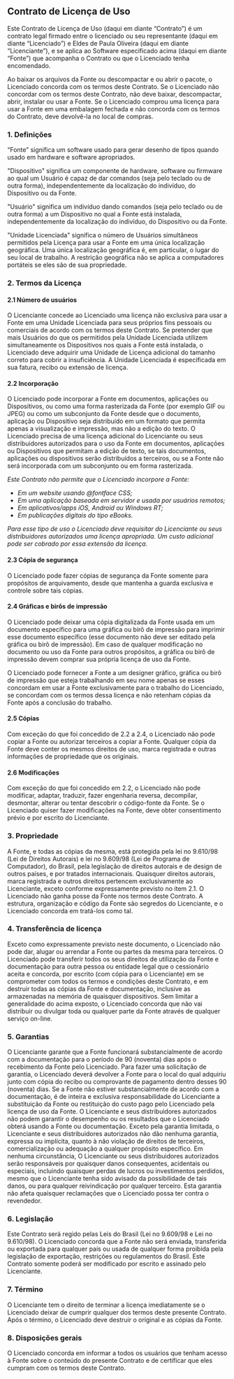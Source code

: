 ## Contrato de Licença de Uso

Este Contrato de Licença de Uso (daqui em diante “Contrato”) é um contrato legal firmado entre o licenciado ou seu representante (daqui em diante “Licenciado”) e Eldes de Paula Oliveira (daqui em diante “Licenciante”), e se aplica ao Software especificado acima (daqui em diante “Fonte”) que acompanha o Contrato ou que o Licenciado tenha encomendado.

Ao baixar os arquivos da Fonte ou descompactar e ou abrir o pacote, o Licenciado concorda com os termos deste Contrato. Se o Licenciado não concordar com os termos deste Contrato, não deve baixar, descompactar, abrir, instalar ou usar a Fonte. Se o Licenciado comprou uma licença para usar a Fonte em uma embalagem fechada e não concorda com os termos do Contrato, deve devolvê-la no local de compras.

### 1. Definições

“Fonte” significa um software usado para gerar desenho de tipos quando usado em hardware e software apropriados.

"Dispositivo" significa um componente de hardware, software ou firmware ao qual um Usuário é capaz de dar comandos (seja pelo teclado ou de outra forma), independentemente da localização do indivíduo, do Dispositivo ou da Fonte.

"Usuário" significa um indivíduo dando comandos (seja pelo teclado ou de outra forma) a um Dispositivo no qual a Fonte está instalada, independentemente da localização do indivíduo, do Dispositivo ou da Fonte.

"Unidade Licenciada" significa o número de Usuários simultâneos permitidos pela Licença para usar a Fonte em uma única localização geográfica. Uma única localização geográfica é, em particular, o lugar do seu local de trabalho. A restrição geográfica não se aplica a computadores portáteis se eles são de sua propriedade.

### 2. Termos da Licença

#### 2.1 Número de usuários

O Licenciante concede ao Licenciado uma licença não exclusiva para usar a Fonte em uma Unidade Licenciada para seus próprios fins pessoais ou comerciais de acordo com os termos deste Contrato. Se pretender que mais Usuários do que os permitidos pela Unidade Licenciada utilizem simultaneamente os Dispositivos nos quais a Fonte está instalada, o Licenciado deve adquirir uma Unidade de Licença adicional do tamanho correto para cobrir a insuficiência. A Unidade Licenciada é especificada em sua fatura, recibo ou extensão de licença.

#### 2.2 Incorporação

O Licenciado pode incorporar a Fonte em documentos, aplicações ou Dispositivos, ou como uma forma rasterizada da Fonte (por exemplo GIF ou JPEG) ou como um subconjunto da Fonte desde que o documento, aplicação ou Dispositivo seja distribuído em um formato que permita apenas a visualização e impressão, mas não a edição do texto. O Licenciado precisa de uma licença adicional do Licenciante ou seus distribuidores autorizados para o uso da Fonte em documentos, aplicações ou Dispositivos que permitam a edição de texto, se tais documentos, aplicações ou dispositivos serão distribuídos a terceiros, ou se a Fonte não será incorporada com um subconjunto ou em forma rasterizada.

_Este Contrato não permite que o Licenciado incorpore a Fonte:_

- _Em um website usando @fontface CSS;_
- _Em uma aplicação baseada em servidor e usada por usuários remotos;_
- _Em aplicativos/apps iOS, Android ou Windows RT;_
- _Em publicações digitais do tipo eBooks._

_Para esse tipo de uso o Licenciado deve requisitar do Licenciante ou seus distribuidores autorizados uma licença apropriada. Um custo adicional pode ser cobrado por essa extensão da licença._

#### 2.3 Cópia de segurança
O Licenciado pode fazer cópias de segurança da Fonte somente para propósitos de arquivamento, desde que mantenha a guarda exclusiva e controle sobre tais cópias.

#### 2.4 Gráficas e birôs de impressão

O Licenciado pode deixar uma cópia digitalizada da Fonte usada em um documento específico para uma gráfica ou birô de impressão para imprimir esse documento específico (esse documento não deve ser editado pela gráfica ou birô de impressão). Em caso de qualquer modificação no documento ou uso da Fonte para outros propósitos, a gráfica ou birô de impressão devem comprar sua própria licença de uso da Fonte.

O Licenciado pode fornecer a Fonte a um designer gráfico, gráfica ou birô de impressão que esteja trabalhando em seu nome apenas se esses concordam em usar a Fonte exclusivamente para o trabalho do Licenciado, se concordam com os termos dessa licença e não retenham cópias da Fonte após a conclusão do trabalho.

#### 2.5 Cópias

Com exceção do que foi concedido de 2.2 a 2.4, o Licenciado não pode copiar a Fonte ou autorizar terceiros a copiar a Fonte. Qualquer cópia da Fonte deve conter os mesmos direitos de uso, marca registrada e outras informações de propriedade que os originais.

#### 2.6 Modificações

Com exceção do que foi concedido em 2.2, o Licenciado não pode modificar, adaptar, traduzir, fazer engenharia reversa, decompilar, desmontar, alterar ou tentar descobrir o código-fonte da Fonte. Se o Licenciado quiser fazer modificações na Fonte, deve obter consentimento prévio e por escrito do Licenciante.

### 3. Propriedade

A Fonte, e todas as cópias da mesma, está protegida pela lei no 9.610/98 (Lei de Direitos Autorais) e lei no 9.609/98 (Lei de Programa de Computador), do Brasil, pela legislação de direitos autorais e de design de outros países, e por tratados internacionais. Quaisquer direitos autorais, marca registrada e outros direitos pertencem exclusivamente ao Licenciante, exceto conforme expressamente previsto no item 2.1. O Licenciado não ganha posse da Fonte nos termos deste Contrato. A estrutura, organização e código da Fonte são segredos do Licenciante, e o Licenciado concorda em tratá-los como tal.

### 4. Transferência de licença

Exceto como expressamente previsto neste documento, o Licenciado não pode dar, alugar ou arrendar a Fonte ou partes da mesma para terceiros. O Licenciado pode transferir todos os seus direitos de utilização da Fonte e documentação para outra pessoa ou entidade legal que o cessionário aceita e concorda, por escrito (com cópia para o Licenciante) em se comprometer com todos os termos e condições deste Contrato, e em destruir todas as cópias da Fonte e documentação, inclusive as armazenadas na memória de quaisquer dispositivos. Sem limitar a generalidade do acima exposto, o Licenciado concorda que não vai distribuir ou divulgar toda ou qualquer parte da Fonte através de qualquer serviço on-line.

### 5. Garantias

O Licenciante garante que a Fonte funcionará substancialmente de acordo com a documentação para o período de 90 (noventa) dias após o recebimento da Fonte pelo Licenciado. Para fazer uma solicitação de garantia, o Licenciado deverá devolver a Fonte para o local do qual adquiriu junto com cópia do recibo ou comprovante de pagamento dentro desses 90 (noventa) dias. Se a Fonte não estiver substancialmente de acordo com a documentação, é de inteira e exclusiva responsabilidade do Licenciante a substituição da Fonte ou restituição do custo pago pelo Licenciado pela licença de uso da Fonte. O Licenciante e seus distribuidores autorizados não podem garantir o desempenho ou os resultados que o Licenciado obterá usando a Fonte ou documentação. Exceto pela garantia limitada, o Licenciante e seus distribuidores autorizados não dão nenhuma garantia, expressa ou implícita, quanto à não violação de direitos de terceiros, comercialização ou adequação a qualquer propósito específico. Em nenhuma circunstância, O Licenciante ou seus distribuidores autorizados serão responsáveis por quaisquer danos consequentes, acidentais ou especiais, incluindo quaisquer perdas de lucros ou investimentos perdidos, mesmo que o Licenciante tenha sido avisado da possibilidade de tais danos, ou para qualquer reivindicação por qualquer terceiro. Esta garantia não afeta quaisquer reclamações que o Licenciado possa ter contra o revendedor.

### 6. Legislação

Este Contrato será regido pelas Leis do Brasil (Lei no 9.609/98 e Lei no 9.610/98). O Licenciado concorda que a Fonte não será enviada, transferida ou exportada para qualquer país ou usada de qualquer forma proibida pela legislação de exportação, restrições ou regulamentos do Brasil. Este Contrato somente poderá ser modificado por escrito e assinado pelo Licenciante.

### 7. Término

O Licenciante tem o direito de terminar a licença imediatamente se o Licenciado deixar de cumprir qualquer dos termos deste presente Contrato. Após o término, o Licenciado deve destruir o original e as cópias da Fonte.

### 8. Disposições gerais

O Licenciado concorda em informar a todos os usuários que tenham acesso à Fonte sobre o conteúdo do presente Contrato e de certificar que eles cumpram com os termos deste Contrato.